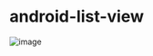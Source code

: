 # android-list-view

![image](https://user-images.githubusercontent.com/47280581/211148938-42d870fe-ca57-4292-bd1d-d5601ea65867.png)
